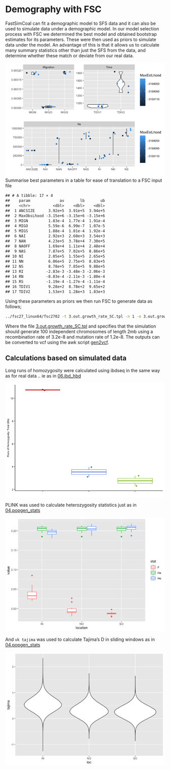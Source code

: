 Demography with FSC
================

FastSimCoal can fit a demographic model to SFS data and it can also be
used to simulate data under a demographic model. In our model selection
process with FSC we determined the best model and obtained bootstrap
estimates for its parameters. These were then used as priors to simulate
data under the model. An advantage of this is that it allows us to
calculate many summary statistics other than just the SFS from the data,
and determine whether these match or deviate from our real data.

![](22.fastsimcoal_files/figure-gfm/unnamed-chunk-3-1.png)<!-- -->
Summarise best parameters in a table for ease of translation to a FSC
input file

    ## # A tibble: 17 × 4
    ##    param             av       lb       ub
    ##    <chr>          <dbl>    <dbl>    <dbl>
    ##  1 ANCSIZE      3.92e+5  3.91e+5  3.94e+5
    ##  2 MaxObsLhood -3.15e+6 -3.15e+6 -3.15e+6
    ##  3 MIGN         1.83e-4  1.77e-4  1.91e-4
    ##  4 MIGO         5.59e-6  6.99e-7  1.07e-5
    ##  5 MIGS         1.88e-4  1.81e-4  1.92e-4
    ##  6 NAI          2.92e+3  2.60e+3  3.54e+3
    ##  7 NAN          4.23e+5  3.78e+4  7.30e+5
    ##  8 NAOFF        1.69e+4  1.11e+4  2.48e+4
    ##  9 NAS          7.87e+5  7.02e+5  8.86e+5
    ## 10 NI           2.05e+5  1.55e+5  2.65e+5
    ## 11 NN           6.06e+5  2.75e+5  8.83e+5
    ## 12 NS           8.78e+5  7.85e+5  9.88e+5
    ## 13 RI          -2.83e-3 -3.48e-3 -2.06e-3
    ## 14 RN          -8.83e-4 -2.11e-3 -1.80e-4
    ## 15 RS          -1.19e-4 -1.27e-4 -1.11e-4
    ## 16 TDIV1        9.28e+2  8.78e+2  9.65e+2
    ## 17 TDIV2        1.53e+3  1.28e+3  1.83e+3

Using these parameters as priors we then run FSC to generate data as
follows;

``` bash
../fsc27_linux64/fsc2702 -t 3.out.growth_rate_SC.tpl -n 1 -e 3.out.growth_rate_SC.est  -E 10 -G x -c 0
```

Where the file
[3.out.growth\_rate\_SC.tpl](data/hpc/fastsimcoal/growth_rate_SC/3.out.growth_rate_SC.tpl)
and specifies that the simulation should generate 100 independent
chromosomes of length 2mb using a recombination rate of 3.2e-8 and
mutation rate of 1.2e-8. The outputs can be converted to vcf using the
awk script [gen2vcf](data/hpc/fastsimcoal/gen2vcf.awk).

## Calculations based on simulated data

Long runs of homozygosity were calculated using ibdseq in the same way
as for real data .. ie as in [06.ibd\_hbd](06.ibd_hbd.md)

![](22.fastsimcoal_files/figure-gfm/unnamed-chunk-5-1.png)<!-- -->

PLINK was used to calculate heterozygosity statistics just as in
[04.popgen\_stats](04.popgen_stats.md)

![](22.fastsimcoal_files/figure-gfm/unnamed-chunk-6-1.png)<!-- -->

And `vk tajima` was used to calculate Tajima’s D in sliding windows as
in [04.popgen\_stats](04.popgen_stats.md)

![](22.fastsimcoal_files/figure-gfm/unnamed-chunk-7-1.png)<!-- -->
